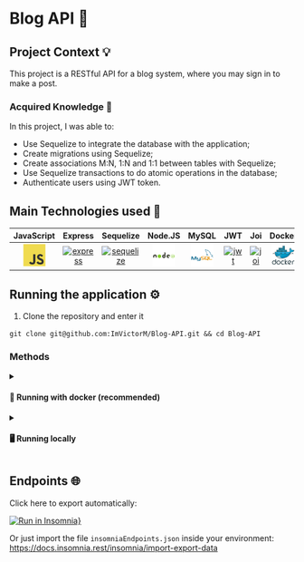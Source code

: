 # Blog API 📝

## Project Context 💡
This project is a RESTful API for a blog system, where you may sign in to make a post.

### Acquired Knowledge 📖

In this project, I was able to:
- Use Sequelize to integrate the database with the application;
- Create migrations using Sequelize;
- Create associations M:N, 1:N and 1:1 between tables with Sequelize;
- Use Sequelize transactions to do atomic operations in the database;
- Authenticate users using JWT token.

## Main Technologies used 🧰
<table>
    <thead>
        <tr>
            <th>JavaScript</th>
            <th>Express</th>
            <th>Sequelize</th>
            <th>Node.JS</th>
            <th>MySQL</th>
            <th>JWT</th>
            <th>Joi</th>
            <th>Docker</th>
            <th>Insomnia</th>
        </tr>
    </thead>
    <tbody>
        <tr>
            <td align="center">
                <a href="https://developer.mozilla.org/en-US/docs/Web/JavaScript" target="_blank" rel="noreferrer"> 
                    <img 
                        src="https://raw.githubusercontent.com/devicons/devicon/master/icons/javascript/javascript-original.svg" 
                        alt="javascript" 
                        width="40" 
                        height="40"
                    /> 
                </a>
            </td>
            <td align="center">
                <a href="https://expressjs.com/" target="_blank">
                    <img
                        src="https://www.orafox.com/wp-content/uploads/2019/01/expressjs.png"
                        alt="express"
                        width="40"
                        height="40"
                    />
                </a>
            </td>
            <td align="center">
                <a href="https://sequelize.org/" target="_blank">
                    <img
                        src="https://sequelize.org/api/v6/image/brand_logo.png"
                        alt="sequelize"
                        width="40"
                        height="40"
                    />
                </a>
            </td>
            <td align="center">
                <a href="https://nodejs.org" target="_blank" rel="noreferrer"> 
                    <img 
                        src="https://raw.githubusercontent.com/devicons/devicon/master/icons/nodejs/nodejs-original-wordmark.svg" 
                        alt="nodejs" 
                        width="40" 
                        height="40"
                    /> 
                </a>
            </td>
            <td align="center">
                 <a href="https://www.mysql.com/" target="_blank" rel="noreferrer"> 
                     <img 
                         src="https://raw.githubusercontent.com/devicons/devicon/master/icons/mysql/mysql-original-wordmark.svg" 
                         alt="mysql" 
                         width="40" 
                         height="40"
                    /> 
                </a>
            </td>
            <td align="center">
                 <a href="https://www.npmjs.com/package/jsonwebtoken" target="_blank" rel="noreferrer"> 
                     <img 
                         src="https://jwt.io/img/pic_logo.svg" 
                         alt="jwt" 
                         width="40" 
                         height="40"
                    /> 
                </a>
            </td>
            <td align="center">
                <a href="https://joi.dev/" target="_blank" rel="noreferrer">
                    <img
                        src="https://avatars.githubusercontent.com/u/3774533?s=200&v=4"
                        alt="joi"
                        width="40"
                        height="40"
                    />
                </a>
            </td>
            <td align="center">
                <a href="https://www.docker.com/" target="_blank" rel="noreferrer"> 
                    <img 
                        src="https://raw.githubusercontent.com/devicons/devicon/master/icons/docker/docker-original-wordmark.svg" 
                        alt="docker" 
                        width="40" 
                        height="40"
                    /> 
                </a>
            </td>
            <td align="center">
                <a href="https://insomnia.rest/" target="_blank" rel="noreferrer"> 
                    <img 
                        src="https://storage.googleapis.com/indie-hackers.appspot.com/product-avatars/insomnia/ibTLPyjwVebnZjMGKvz6ztarnuV2" 
                        alt="insomnia" 
                        width="40" 
                        height="40"
                    /> 
                </a>
            </td>
        </tr>
    </tbody>
</table>

## Running the application ⚙️

1. Clone the repository and enter it
```
git clone git@github.com:ImVictorM/Blog-API.git && cd Blog-API
```
### Methods

<details>
<summary><h4>🐋 Running with docker (recommended)</h4></summary>

 > You must have docker installed
 
2. Get the containers running
```
docker-compose up -d
```
3. Enter the server's container
```
docker exec -it blogs_api bash
```
4. Install the dependencies
```
npm install
```

5. Start the server
```
npm run start
---- or ----
npm run prestart
npm run debug
```
</details>

<details>
<summary><h4>🖥️ Running locally</h4></summary>

 > You must have node and MySQL installed
 
2. Install the dependencies
```
npm install
```

3. Rename the file `.env.example` to `.env`

4. Start the server
```
npm run start
---- or ----
npm run prestart
npm run debug
```

</details>

## Endpoints 🌐

Click here to export automatically:

[![Run in Insomnia}](https://insomnia.rest/images/run.svg)](https://insomnia.rest/run/?label=Blog%20API&uri=https%3A%2F%2Fraw.githubusercontent.com%2FImVictorM%2FBlog-API%2Fmain%2FinsomniaEndpoints.json)

Or just import the file `insomniaEndpoints.json` inside your environment: https://docs.insomnia.rest/insomnia/import-export-data
